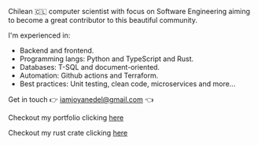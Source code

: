 Chilean 🇨🇱 computer scientist with focus on Software Engineering aiming to become a great contributor to this beautiful community.

I'm experienced in:
* Backend and frontend.
* Programming langs: Python and TypeScript and Rust.
* Databases: T-SQL and document-oriented.
* Automation: Github actions and Terraform.
* Best practices: Unit testing, clean code, microservices and more...

Get in touch 👉 iamjoyanedel@gmail.com 👈

Checkout my portfolio clicking [here](https://joyanedel.vercel.app/)

Checkout my rust crate clicking [here](https://crates.io/crates/rust-decouple)
